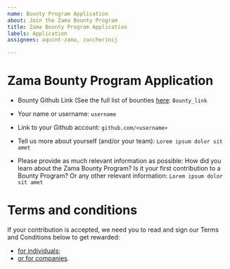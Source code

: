 ```yaml
---
name: Bounty Program Application
about: Join the Zama Bounty Program
title: Zama Bounty Program Application
labels: Application
assignees: aquint-zama, zaccherinij

---
```


# **Zama Bounty Program Application**

- Bounty Github Link (See the full list of bounties [here](https://github.com/zama-ai/bounty-program/tree/main/Bounties): `Bounty_link`

- Your name or username: `username`

- Link to your Github account: `github.com/<username>`

- Tell us more about yourself (and/or your team): `Lorem ipsum dolor sit amet`

- Please provide as much relevant information as possible: How did you learn about the Zama Bounty Program? Is it your first contribution to a Bounty Program? Or any other relevant information: `Lorem ipsum dolor sit amet`

# **Terms and conditions**

If your contribution is accepted, we need you to read and sign our Terms and Conditions below to get rewarded:
- [for individuals](https://na3.docusign.net/Member/PowerFormSigning.aspx?PowerFormId=481a39f4-8105-4260-9fcd-59d9fa967543&env=na3&acct=df3f43e5-2075-42dd-a930-8635ec487e8f&v=2);
- [or for companies](https://na3.docusign.net/Member/PowerFormSigning.aspx?PowerFormId=29b850fc-ad19-4d09-9f49-b39bd8965bc0&env=na3&acct=df3f43e5-2075-42dd-a930-8635ec487e8f&v=2).
